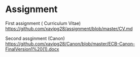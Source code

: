 # Assignment
First assignment ( Curriculum Vitae)
https://github.com/xavipg28/assignment/blob/master/CV.md





Second assginment (Canon)
https://github.com/xavipg28/Canon/blob/master/ECB-Canon-FinalVersion1%20(1).docx
